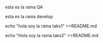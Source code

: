 
esta es la rama QA


esta es la rama develop



echo "hola soy la rama  taks1" >>README.md

echo "Hola soy la rama taks2" >>README.md

